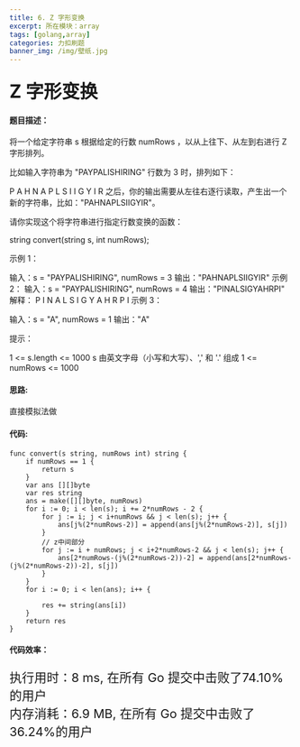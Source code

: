 ```yaml
---
title: 6. Z 字形变换
excerpt: 所在模块：array
tags: [golang,array]
categories: 力扣刷题
banner_img: /img/壁纸.jpg
---
```


### <font size=6px>Z 字形变换</font>

#### 题目描述：

将一个给定字符串 s 根据给定的行数 numRows ，以从上往下、从左到右进行 Z 字形排列。

比如输入字符串为 "PAYPALISHIRING" 行数为 3 时，排列如下：

P   A   H   N
A P L S I I G
Y   I   R
之后，你的输出需要从左往右逐行读取，产生出一个新的字符串，比如："PAHNAPLSIIGYIR"。

请你实现这个将字符串进行指定行数变换的函数：

string convert(string s, int numRows);


示例 1：

输入：s = "PAYPALISHIRING", numRows = 3
输出："PAHNAPLSIIGYIR"
示例 2：
输入：s = "PAYPALISHIRING", numRows = 4
输出："PINALSIGYAHRPI"
解释：
P     I    N
A   L S  I G
Y A   H R
P     I
示例 3：

输入：s = "A", numRows = 1
输出："A"


提示：

1 <= s.length <= 1000
s 由英文字母（小写和大写）、',' 和 '.' 组成
1 <= numRows <= 1000

#### 思路:

直接模拟法做

#### 代码:

```golang
func convert(s string, numRows int) string {
	if numRows == 1 {
		return s
	}
	var ans [][]byte
	var res string
	ans = make([][]byte, numRows)
	for i := 0; i < len(s); i += 2*numRows - 2 {
		for j := i; j < i+numRows && j < len(s); j++ {
			ans[j%(2*numRows-2)] = append(ans[j%(2*numRows-2)], s[j])
		}
		// z中间部分
		for j := i + numRows; j < i+2*numRows-2 && j < len(s); j++ {
			ans[2*numRows-(j%(2*numRows-2))-2] = append(ans[2*numRows-(j%(2*numRows-2))-2], s[j])
		}
	}
	for i := 0; i < len(ans); i++ {
	
		res += string(ans[i])
	}
	return res
}
```

#### 代码效率：

<p class="note note-primary"; style="font-size:22px">
   执行用时：8 ms, 在所有 Go 提交中击败了74.10%的用户<br>
   内存消耗：6.9 MB, 在所有 Go 提交中击败了36.24%的用户
</p>



